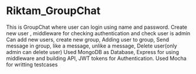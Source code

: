 # Riktam_GroupChat
This is GroupChat where user can login using name and password.
Create new user , middleware for checking authentication and check user is admin
Can add new users, create new group, Adding user to group, Send message in group, like a message, unlike a message,
Delete user(only admin can delete user)
Used MongoDB as Database, Express for using middleware and building API, JWT tokens for Authentication.
Used Mocha for writting testcases
